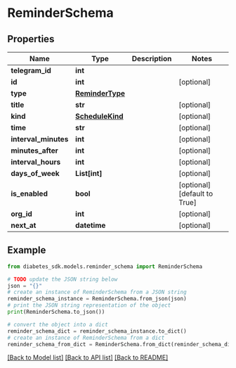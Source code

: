 # ReminderSchema


## Properties

Name | Type | Description | Notes
------------ | ------------- | ------------- | -------------
**telegram_id** | **int** |  | 
**id** | **int** |  | [optional] 
**type** | [**ReminderType**](ReminderType.md) |  | 
**title** | **str** |  | [optional] 
**kind** | [**ScheduleKind**](ScheduleKind.md) |  | [optional] 
**time** | **str** |  | [optional] 
**interval_minutes** | **int** |  | [optional] 
**minutes_after** | **int** |  | [optional] 
**interval_hours** | **int** |  | [optional] 
**days_of_week** | **List[int]** |  | [optional] 
**is_enabled** | **bool** |  | [optional] [default to True]
**org_id** | **int** |  | [optional] 
**next_at** | **datetime** |  | [optional] 

## Example

```python
from diabetes_sdk.models.reminder_schema import ReminderSchema

# TODO update the JSON string below
json = "{}"
# create an instance of ReminderSchema from a JSON string
reminder_schema_instance = ReminderSchema.from_json(json)
# print the JSON string representation of the object
print(ReminderSchema.to_json())

# convert the object into a dict
reminder_schema_dict = reminder_schema_instance.to_dict()
# create an instance of ReminderSchema from a dict
reminder_schema_from_dict = ReminderSchema.from_dict(reminder_schema_dict)
```
[[Back to Model list]](../README.md#documentation-for-models) [[Back to API list]](../README.md#documentation-for-api-endpoints) [[Back to README]](../README.md)


